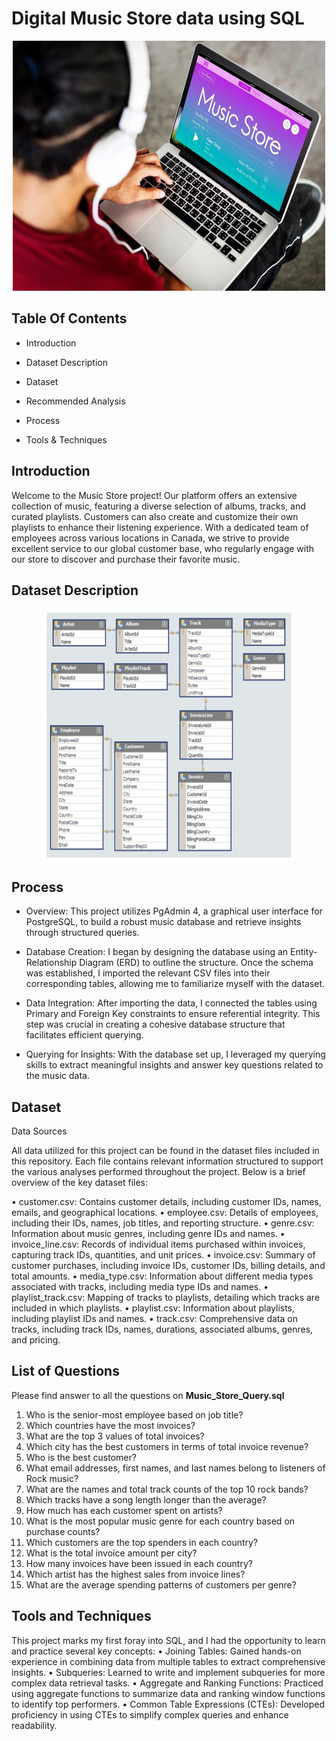 # Digital Music Store data using SQL
<p align="center">
<img src="https://github.com/SinaKeyhani/Digital-Music-Store-data-using-SQL/blob/master/online-music-store.jpeg" alt="Project Image" width="500" height="400"/>
</p>


## Table Of Contents
* Introduction

* Dataset Description

* Dataset 

* Recommended Analysis

* Process 

* Tools & Techniques


## Introduction
Welcome to the Music Store project! Our platform offers an extensive collection of music, featuring a diverse selection of albums, tracks, and curated playlists. Customers can also create and customize their own playlists to enhance their listening experience. With a dedicated team of employees across various locations in Canada, we strive to provide excellent service to our global customer base, who regularly engage with our store to discover and purchase their favorite music.

## Dataset Description
<p align="center">
<img src="https://github.com/SinaKeyhani/Digital-Music-Store-data-using-SQL/blob/master/Entity%20Relationship%20Diagram.png" alt="Project Image" width="400" height="400"/>
</p>

## Process 

* Overview: This project utilizes PgAdmin 4, a graphical user interface for PostgreSQL, to build a robust music database and retrieve insights through structured queries.

* Database Creation:
I began by designing the database using an Entity-Relationship Diagram (ERD) to outline the structure. Once the schema was established, I imported the relevant CSV files into their corresponding tables, allowing me to familiarize myself with the dataset.

* Data Integration:
After importing the data, I connected the tables using Primary and Foreign Key constraints to ensure referential integrity. This step was crucial in creating a cohesive database structure that facilitates efficient querying.

* Querying for Insights:
With the database set up, I leveraged my querying skills to extract meaningful insights and answer key questions related to the music data.

## Dataset 
Data Sources

All data utilized for this project can be found in the dataset files included in this repository. Each file contains relevant information structured to support the various analyses performed throughout the project. Below is a brief overview of the key dataset files:

• customer.csv: Contains customer details, including customer IDs, names, emails, and geographical locations.
• employee.csv: Details of employees, including their IDs, names, job titles, and reporting structure.
• genre.csv: Information about music genres, including genre IDs and names.
• invoice_line.csv: Records of individual items purchased within invoices, capturing track IDs, quantities, and unit prices.
• invoice.csv: Summary of customer purchases, including invoice IDs, customer IDs, billing details, and total amounts.
• media_type.csv: Information about different media types associated with tracks, including media type IDs and names.
• playlist_track.csv: Mapping of tracks to playlists, detailing which tracks are included in which playlists.
• playlist.csv: Information about playlists, including playlist IDs and names.
• track.csv: Comprehensive data on tracks, including track IDs, names, durations, associated albums, genres, and pricing.

## List of Questions

Please find answer to all the questions on **Music_Store_Query.sql** 

1. Who is the senior-most employee based on job title?
2. Which countries have the most invoices?
3. What are the top 3 values of total invoices?
4. Which city has the best customers in terms of total invoice revenue?
5. Who is the best customer?
6. What email addresses, first names, and last names belong to listeners of Rock music?
7. What are the names and total track counts of the top 10 rock bands?
8. Which tracks have a song length longer than the average?
9. How much has each customer spent on artists?
10. What is the most popular music genre for each country based on purchase counts?
11. Which customers are the top spenders in each country?
12. What is the total invoice amount per city?
13. How many invoices have been issued in each country?
14. Which artist has the highest sales from invoice lines?
15. What are the average spending patterns of customers per genre?

## Tools and Techniques

This project marks my first foray into SQL, and I had the opportunity to learn and practice several key concepts:
• Joining Tables: Gained hands-on experience in combining data from multiple tables to extract comprehensive insights.
• Subqueries: Learned to write and implement subqueries for more complex data retrieval tasks.
• Aggregate and Ranking Functions: Practiced using aggregate functions to summarize data and ranking window functions to identify top performers.
• Common Table Expressions (CTEs): Developed proficiency in using CTEs to simplify complex queries and enhance readability.





